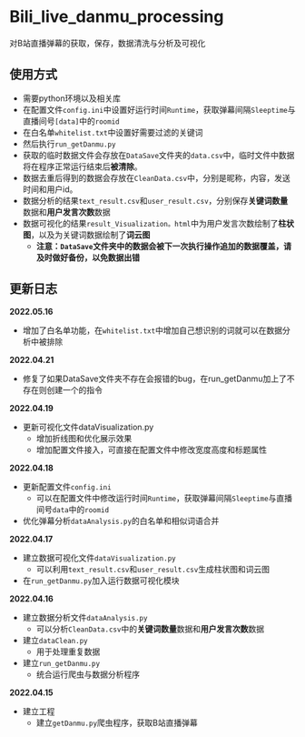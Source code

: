 # Bili_live_danmu_processing
对B站直播弹幕的获取，保存，数据清洗与分析及可视化
## 使用方式
- 需要python环境以及相关库
- 在配置文件`config.ini`中设置好运行时间`Runtime`，获取弹幕间隔`Sleeptime`与直播间号`[data]`中的`roomid`
- 在白名单`whitelist.txt`中设置好需要过滤的关键词
- 然后执行`run_getDanmu.py`
- 获取的临时数据文件会存放在`DataSave`文件夹的`data.csv`中，临时文件中数据将在程序正常运行结束后**被清除**。
- 数据去重后得到的数据会存放在`CleanData.csv`中，分别是昵称，内容，发送时间和用户id。
- 数据分析的结果`text_result.csv`和`user_result.csv`，分别保存**关键词数量**数据和**用户发言次数**数据
- 数据可视化的结果`result_Visualization。html`中为用户发言次数绘制了**柱状图**，以及为关键词数据绘制了**词云图**
  - **注意：`DataSave`文件夹中的数据会被下一次执行操作追加的数据覆盖，请及时做好备份，以免数据出错**
## 更新日志
**2022.05.16**
- 增加了白名单功能，在`whitelist.txt`中增加自己想识别的词就可以在数据分析中被排除

**2022.04.21**
- 修复了如果DataSave文件夹不存在会报错的bug，在run_getDanmu加上了不存在则创建一个的指令

**2022.04.19**

- 更新可视化文件dataVisualization.py
  - 增加折线图和优化展示效果
  - 增加配置文件接入，可直接在配置文件中修改宽度高度和标题属性
  
**2022.04.18**
- 更新配置文件`config.ini`
    - 可以在配置文件中修改运行时间`Runtime`，获取弹幕间隔`Sleeptime`与直播间号`data`中的`roomid`
- 优化弹幕分析`dataAnalysis.py`的白名单和相似词语合并

**2022.04.17**
- 建立数据可视化文件`dataVisualization.py`
  - 可以利用`text_result.csv`和`user_result.csv`生成柱状图和词云图
- 在`run_getDanmu.py`加入运行数据可视化模块

**2022.04.16**
- 建立数据分析文件`dataAnalysis.py`
  - 可以分析`CleanData.csv`中的**关键词数量**数据和**用户发言次数**数据
- 建立`dataClean.py`
  - 用于处理重复数据
- 建立`run_getDanmu.py`
  - 统合运行爬虫与数据分析程序

**2022.04.15**
- 建立工程
  - 建立`getDanmu.py`爬虫程序，获取B站直播弹幕
